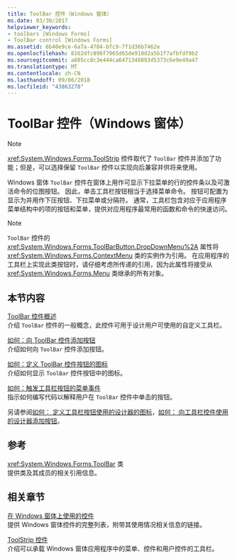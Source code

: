 ```yaml
---
title: ToolBar 控件（Windows 窗体）
ms.date: 03/30/2017
helpviewer_keywords:
- toolbars [Windows Forms]
- ToolBar control [Windows Forms]
ms.assetid: 6b40e9ce-6a7a-4784-bfc9-7f1d36b7462e
ms.openlocfilehash: 8162dfc898f7965d65de918d2a5b1f7afbfdf9b2
ms.sourcegitcommit: a885cc8c3e444ca6471348893d5373c6e9e49a47
ms.translationtype: MT
ms.contentlocale: zh-CN
ms.lasthandoff: 09/06/2018
ms.locfileid: "43863278"
---
```

# <a name="toolbar-control-windows-forms"></a>ToolBar 控件（Windows 窗体）
> [!NOTE]
>  <xref:System.Windows.Forms.ToolStrip> 控件取代了 `ToolBar` 控件并添加了功能；但是，可以选择保留 `ToolBar` 控件以实现向后兼容并供将来使用。  
  
 Windows 窗体 `ToolBar` 控件在窗体上用作可显示下拉菜单的行的控件条以及可激活命令的位图按钮。 因此，单击工具栏按钮相当于选择菜单命令。 按钮可配置为显示为并用作下压按钮、下拉菜单或分隔符。 通常，工具栏包含对应于应用程序菜单结构中的项的按钮和菜单，提供对应用程序最常用的函数和命令的快速访问。  
  
> [!NOTE]
>  `ToolBar` 控件的 <xref:System.Windows.Forms.ToolBarButton.DropDownMenu%2A> 属性将 <xref:System.Windows.Forms.ContextMenu> 类的实例作为引用。 在应用程序的工具栏上实现此类按钮时，请仔细考虑所传递的引用，因为此属性将接受从 <xref:System.Windows.Forms.Menu> 类继承的所有对象。  
  
## <a name="in-this-section"></a>本节内容  
 [ToolBar 控件概述](../../../../docs/framework/winforms/controls/toolbar-control-overview-windows-forms.md)  
 介绍 `ToolBar` 控件的一般概念，此控件可用于设计用户可使用的自定义工具栏。  
  
 [如何：向 ToolBar 控件添加按钮](../../../../docs/framework/winforms/controls/how-to-add-buttons-to-a-toolbar-control.md)  
 介绍如何向 `ToolBar` 控件添加按钮。  
  
 [如何：定义 ToolBar 控件按钮的图标](../../../../docs/framework/winforms/controls/how-to-define-an-icon-for-a-toolbar-button.md)  
 介绍如何显示 `ToolBar` 控件按钮中的图标。  
  
 [如何：触发工具栏按钮的菜单事件](../../../../docs/framework/winforms/controls/how-to-trigger-menu-events-for-toolbar-buttons.md)  
 指示如何编写代码以解释用户在 `ToolBar` 控件中单击的按钮。  
  
 另请参阅[如何： 定义工具栏按钮使用的设计器的图标](how-to-define-an-icon-for-a-toolbar-button-using-the-designer.md)，[如何： 向工具栏控件使用的设计器添加按钮](how-to-add-buttons-to-a-toolbar-control-using-the-designer.md)。  
  
## <a name="reference"></a>参考  
 <xref:System.Windows.Forms.ToolBar> 类  
 提供类及其成员的相关引用信息。  
  
## <a name="related-sections"></a>相关章节  
 [在 Windows 窗体上使用的控件](../../../../docs/framework/winforms/controls/controls-to-use-on-windows-forms.md)  
 提供 Windows 窗体控件的完整列表，附带其使用情况相关信息的链接。  
  
 [ToolStrip 控件](../../../../docs/framework/winforms/controls/toolstrip-control-windows-forms.md)  
 介绍可以承载 Windows 窗体应用程序中的菜单、控件和用户控件的工具栏。
